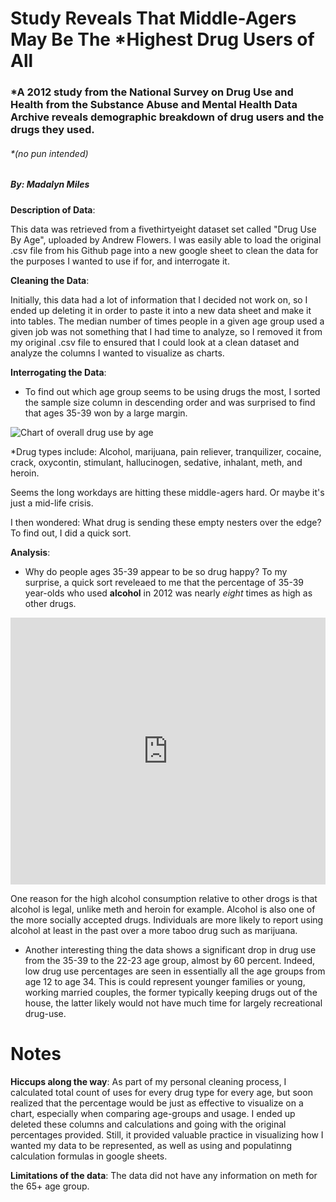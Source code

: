 # Study Reveals That Middle-Agers May Be The *Highest Drug Users of All 

### *A 2012 study from the National Survey on Drug Use and Health from the Substance Abuse and Mental Health Data Archive reveals demographic breakdown of drug users and the drugs they used. 
###### *(no pun intended) 

##### By: Madalyn Miles  



**Description of Data**:

This data was retrieved from a fivethirtyeight dataset set called "Drug Use By Age", uploaded by Andrew Flowers. I was easily able to load the original .csv file from his Github page into a new google sheet to clean the data for the purposes I wanted to use if for, and interrogate it.

**Cleaning the Data**: 

Initially, this data had a lot of information that I decided not work on, so I ended up deleting it in order to paste it into a new data sheet and make it into tables. The median number of times people in a given age group used a given job was not something that I had time to analyze, so I removed it from my original .csv file to ensured that I could look at a clean dataset and analyze the columns I wanted to visualize as charts. 


**Interrogating the Data**:

* To find out which age group seems to be using drugs the most, I sorted the sample size column in descending order and was surprised to find that ages 35-39 won by a large margin.

![Chart of overall drug use by age](https://docs.google.com/spreadsheets/d/e/2PACX-1vTdXmIZb5FXP7sn-6MKcUoFPBHwpqloKLOpc8L5HajMO2RGyqJGAmseD6jX0CvG_7JWBNMgwwY8jCD3/pubchart?oid=1259785085&format=image)

*Drug types include: Alcohol, marijuana, pain reliever, tranquilizer, cocaine, crack, oxycontin, stimulant, hallucinogen, sedative, inhalant, meth, and heroin.
 
Seems the long workdays are hitting these middle-agers hard. Or maybe it's just a mid-life crisis. 

I then wondered: What drug is sending these empty nesters over the edge? To find out, I did a quick sort. 


**Analysis**: 

* Why do people ages 35-39 appear to be so drug happy? To my surprise, a quick sort reveleaed to me that the percentage of 35-39 year-olds who used **alcohol** in 2012 was nearly *eight* times as high as other drugs. 

<iframe title="Types of drugs 39 year-olds said they used in the past 12 months" aria-label="Bar Chart" id="datawrapper-chart-ngbFk" src="https://datawrapper.dwcdn.net/ngbFk/1/" scrolling="no" frameborder="0" style="width: 0; min-width: 100% !important; border: none;" height="427"></iframe><script type="text/javascript">!function(){"use strict";window.addEventListener("message",(function(a){if(void 0!==a.data["datawrapper-height"])for(var e in a.data["datawrapper-height"]){var t=document.getElementById("datawrapper-chart-"+e)||document.querySelector("iframe[src*='"+e+"']");t&&(t.style.height=a.data["datawrapper-height"][e]+"px")}}))}();
</script>


One reason for the high alcohol consumption relative to other drogs is that alcohol is legal, unlike meth and heroin for example. Alcohol is also one of the more socially accepted drugs. Individuals are more likely to report using alcohol at least in the past over a more taboo drug such as marijuana. 


* Another interesting thing the data shows a significant drop in drug use from the 35-39 to the 22-23 age group, almost by 60 percent. Indeed, low drug use percentages are seen in essentially all the age groups from age 12 to age 34. 
This is could represent younger families or young, working married couples, the former typically keeping drugs out of the house, the latter likely would not have much time for largely recreational drug-use. 


# Notes

**Hiccups along the way**:
As part of my personal cleaning process, I calculated total count of uses for every drug type for every age, but soon realized that the percentage would be just as effective to visualize on a chart, especially when comparing age-groups and usage. I ended up deleted these columns and calculations and going with the original percentages provided. Still, it provided valuable practice in visualizing how I wanted my data to be represented, as well as using and populatinng calculation formulas in google sheets. 

**Limitations of the data**: 
The data did not have any information on meth for the 65+ age group. 


